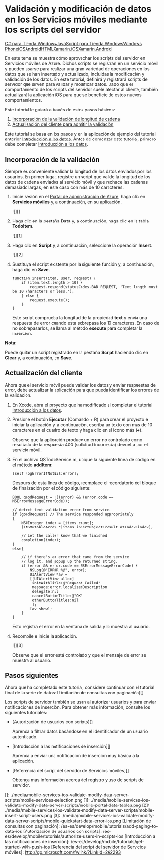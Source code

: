 <properties linkid="develop-mobile-tutorials-validate-modify-and-augment-data-ios" urlDisplayName="Validate Data" pageTitle="Use server scripts to validate and modify data (iOS) | Mobile Dev Center" metaKeywords="" description="Learn how to validate and modify data sent using server scripts from your iOS app." metaCanonical="" services="" documentationCenter="Mobile" title="Validate and modify data in Mobile Services by using server scripts" authors="krisragh" solutions="" manager="" editor="" />

<tags ms.service="mobile-services" ms.workload="mobile" ms.tgt_pltfrm="mobile-ios" ms.devlang="objective-c" ms.topic="article" ms.date="01/01/1900" ms.author="krisragh"></tags>

# Validación y modificación de datos en los Servicios móviles mediante los scripts del servidor

<div class="dev-center-tutorial-selector sublanding"><a href="/es-es/documentation/articles/mobile-services-windows-store-dotnet-validate-modify-data-server-scripts" title="C# para Tienda Windows">C# para Tienda Windows</a><a href="/es-es/documentation/articles/mobile-services-windows-store-javascript-validate-modify-data-server-scripts" title="JavaScript para Tienda Windows">JavaScript para Tienda Windows</a><a href="/es-es/documentation/articles/mobile-services-windows-phone-validate-modify-data-server-scripts" title="Windows Phone">Windows Phone</a><a href="/es-es/documentation/articles/mobile-services-ios-validate-modify-data-server-scripts" title="iOS" class="current">iOS</a><a href="/es-es/documentation/articles/mobile-services-android-validate-modify-data-server-scripts" title="Android" class="current">Android</a><a href="/es-es/documentation/articles/mobile-services-html-validate-modify-data-server-scripts" title="HTML" class="current">HTML</a><a href="/es-es/documentation/articles/partner-xamarin-mobile-services-ios-validate-modify-data-server-scripts" title="Xamarin.iOS" class="current">Xamarin.iOS</a><a href="/es-es/documentation/articles/partner-xamarin-mobile-services-android-validate-modify-data-server-scripts" title="Xamarin.Android" class="current">Xamarin.Android</a></div>

En este tema se muestra cómo aprovechar los scripts del servidor en Servicios móviles de Azure. Dichos scripts se registran en un servicio móvil y pueden usarse para realizar una gran variedad de operaciones en los datos que se han insertado y actualizado, incluidas la modificación y validación de los datos. En este tutorial, definirá y registrará scripts de servidor que sirven para validar y modificar datos. Dado que el comportamiento de los scripts del servidor suele afectar al cliente, también actualizará la aplicación iOS para que se beneficie de estos nuevos comportamientos.

Este tutorial le guiará a través de estos pasos básicos:

1.  [Incorporación de la validación de longitud de cadena][]
2.  [Actualización del cliente para admitir la validación][]

Este tutorial se basa en los pasos y en la aplicación de ejemplo del tutorial anterior [Introducción a los datos][]. Antes de comenzar este tutorial, primero debe completar [Introducción a los datos][].

## <a name="string-length-validation"></a>Incorporación de la validación

Siempre es conveniente validar la longitud de los datos enviados por los usuarios. En primer lugar, registre un script que valide la longitud de los datos de cadena enviados al servicio móvil y que rechace las cadenas demasiado largas, en este caso con más de 10 caracteres.

1.  Inicie sesión en el [Portal de administración de Azure][], haga clic en **Servicios móviles** y, a continuación, en su aplicación.

    ![][]

2.  Haga clic en la pestaña **Data** y, a continuación, haga clic en la tabla **TodoItem**.

    ![][1]

3.  Haga clic en **Script** y, a continuación, seleccione la operación **Insert**.

    ![][2]

4.  Sustituya el script existente por la siguiente función y, a continuación, haga clic en **Save**.

        function insert(item, user, request) {
            if (item.text.length > 10) {
                request.respond(statusCodes.BAD_REQUEST, 'Text length must be 10 characters or less.');
            } else {
                request.execute();
            }
        }

    Este script comprueba la longitud de la propiedad **text** y envía una respuesta de error cuando esta sobrepasa los 10 caracteres. En caso de no sobrepasarlos, se llama al método **execute** para completar la inserción.

    <div class="dev-callout"> 
<b>Nota:</b> 
<p>Puede quitar un script registrado en la pesta&ntilde;a <strong>Script</strong> haciendo clic en <strong>Clear</strong> y, a continuaci&oacute;n, en <strong>Save</strong>.</p></div>

## <a name="update-client-validation"></a>Actualización del cliente

Ahora que el servicio móvil puede validar los datos y enviar respuestas de error, debe actualizar la aplicación para que pueda identificar los errores de la validación.

1.  En Xcode, abra el proyecto que ha modificado al completar el tutorial [Introducción a los datos][].

2.  Presione el botón **Ejecutar** (Comando + R) para crear el proyecto e iniciar la aplicación y, a continuación, escriba un texto con más de 10 caracteres en el cuadro de texto y haga clic en el icono más (**+**).

    Observe que la aplicación produce un error no controlado como resultado de la respuesta 400 (solicitud incorrecta) devuelta por el servicio móvil.

3.  En el archivo QSTodoService.m, ubique la siguiente línea de código en el método **addItem**:

        [self logErrorIfNotNil:error]; 

    Después de esta línea de código, reemplace el recordatorio del bloque de finalización por el código siguiente:

        BOOL goodRequest = !((error) && (error.code == MSErrorMessageErrorCode));

        // detect text validation error from service.
        if (goodRequest) // The service responded appropriately
        {
            NSUInteger index = [items count];
            [(NSMutableArray *)items insertObject:result atIndex:index];

            // Let the caller know that we finished
            completion(index);
        }
        else{

            // if there's an error that came from the service
            // log it, and popup up the returned string.
            if (error && error.code == MSErrorMessageErrorCode) {
                NSLog(@"ERROR %@", error);
                UIAlertView *av =
                [[UIAlertView alloc]
                 initWithTitle:@"Request Failed"
                 message:error.localizedDescription
                 delegate:nil
                 cancelButtonTitle:@"OK"
                 otherButtonTitles:nil
                 ];
                [av show];
            }
        }

    Esto registra el error en la ventana de salida y lo muestra al usuario.

4.  Recompile e inicie la aplicación.

    ![][3]

    Observe que el error está controlado y que el mensaje de error se muestra al usuario.

<!--## <a name="add-timestamp"></a>Add a timestamp  The previous tasks validated an insert and either accepted or rejected it. Now, you will update inserted data by using a server script that adds a timestamp property to the object before it gets inserted.  1. In the **Scripts** tab in the [Management Portal], replace the current **Insert** script with the following function, and then click **Save**.          function insert(item, user, request) {             if (item.text.length > 10) {                 request.respond(statusCodes.BAD_REQUEST, 'Text length must be under 10');             } else {                 item.createdAt = new Date();                 request.execute();             }         }      This function augments the previous insert script by adding a new **createdAt** timestamp property to the object before it gets inserted by the call to **request**.**execute**.       <div class="dev-callout"><b>Note</b>     <p>Dynamic schema must be enabled the first time that this insert script runs. With dynamic schema enabled, Mobile Services automatically adds the <strong>createdAt</strong> column to the <strong>TodoItem</strong> table on the first execution. Dynamic schema is enabled by default for a new mobile service, and it should be disabled before the app is published.</p>     </div>  2. In Visual Studio, press the **F5** key to run the app, then type text (shorter than 10 characters) in **Insert a TodoItem** and click **Save**.      Notice that the new timestamp does not appear in the app UI.  3. Back in the Management Portal, click the **Browse** tab in the **todoitem** table.         Notice that there is now a **createdAt** column, and the new inserted item has a timestamp value.    Next, you need to update the iOS app to display this new column.  ## <a name="update-client-timestamp"></a>Update the client again  The Mobile Service client will ignore any data in a response that it cannot serialize into properties on the defined type. The final step is to update the client to display this new data.  1. In Visual Studio, open the file MainPage.xaml.cs, then replace the existing **TodoItem** class with the following definition:          public class TodoItem         {             public int Id { get; set; }                        [DataMember(Name="text")]             public string Text { get; set; }              [DataMember(Name="complete")]             public bool Complete { get; set; }                          [DataMember(Name="createdAt")]             public DateTime? CreatedAt { get; set; }         }          This new class definition includes the new timestamp property, as a nullable DateTime type.        <div class="dev-callout"><b>Note</b>     <p>The <strong>DataMemberAttribute</strong> tells the client to map the new <strong>CreatedAt</strong> property in the app to the <strong>createdAt</strong> column defined in the TodoItem table, which has a different casing. By using this attribute, your app can have property names on objects that differ from column names in the SQL Database. Without this attribute, an error would occur because of the casing differences.</p>     </div>  5. Add the following XAML element just below the **CheckBoxComplete** element in the MainPage.xaml file:                    <TextBlock Name="WhenCreated" Text="{Binding CreatedAt}" VerticalAlignment="Center"/>      This displays the new **CreatedAt** property in a text box.       6. Press the **F5** key to run the app.      Notice that the timestamp is only displayed for items inserted after you updated the insert script.  7. Replace the existing **RefreshTodoItems** method with the following code:           private void RefreshTodoItems()         {              // This query filters out completed TodoItems and              // items without a timestamp.              items = todoTable                .Where(todoItem => todoItem.Complete == false                    && todoItem.CreatedAt != null)                .ToCollectionView();              ListItems.ItemsSource = items;         }      This method updates the query to also filter out items that do not have a timestamp value.      8. Press the **F5** key to run the app.      Notice that all items created without timestamp value disappear from the UI.  You have completed this working with data tutorial.-->

## <a name="next-steps"> </a>Pasos siguientes

Ahora que ha completado este tutorial, considere continuar con el tutorial final de la serie de datos: [Limitación de consultas con paginación][].

Los scripts de servidor también se usan al autorizar usuarios y para enviar notificaciones de inserción. Para obtener más información, consulte los siguientes tutoriales:

-   [Autorización de usuarios con scripts][]
    
	Aprenda a filtrar datos basándose en el identificador de un usuario autenticado.

-   [Introducción a las notificaciones de inserción][]
    
	Aprenda a enviar una notificación de inserción muy básica a la aplicación.

-   [Referencia del script del servidor de Servicios móviles][]
    
	Obtenga más información acerca del registro y uso de scripts de servidor.

<!-- Anchors. --> 
<!-- Images. --> 
<!-- URLs. -->

  [C# para Tienda Windows]: /es-es/documentation/articles/mobile-services-windows-store-dotnet-validate-modify-data-server-scripts "C# para Tienda Windows"
  [JavaScript para Tienda Windows]: /es-es/documentation/articles/mobile-services-windows-store-javascript-validate-modify-data-server-scripts "JavaScript para Tienda Windows"
  [Windows Phone]: /es-es/documentation/articles/mobile-services-windows-phone-validate-modify-data-server-scripts "Windows Phone"
  [iOS]: /es-es/documentation/articles/mobile-services-ios-validate-modify-data-server-scripts "iOS"
  [Android]: /es-es/documentation/articles/mobile-services-android-validate-modify-data-server-scripts "Android"
  [HTML]: /es-es/documentation/articles/mobile-services-html-validate-modify-data-server-scripts "HTML"
  [Xamarin.iOS]: /es-es/documentation/articles/partner-xamarin-mobile-services-ios-validate-modify-data-server-scripts "Xamarin.iOS"
  [Xamarin.Android]: /es-es/documentation/articles/partner-xamarin-mobile-services-android-validate-modify-data-server-scripts "Xamarin.Android"
  [Incorporación de la validación de longitud de cadena]: #string-length-validation
  [Actualización del cliente para admitir la validación]: #update-client-validation
  [Introducción a los datos]: /es-es/develop/mobile/tutorials/get-started-with-data-ios
  [Portal de administración de Azure]: https://manage.windowsazure.com/
  []: ./media/mobile-services-ios-validate-modify-data-server-scripts/mobile-services-selection.png
  [1]: ./media/mobile-services-ios-validate-modify-data-server-scripts/mobile-portal-data-tables.png
  [2]: ./media/mobile-services-ios-validate-modify-data-server-scripts/mobile-insert-script-users.png
  [3]: ./media/mobile-services-ios-validate-modify-data-server-scripts/mobile-quickstart-data-error-ios.png
  [Limitación de consultas con paginación]: /es-es/develop/mobile/tutorials/add-paging-to-data-ios
  [Autorización de usuarios con scripts]: /es-es/develop/mobile/tutorials/authorize-users-in-scripts-ios
  [Introducción a las notificaciones de inserción]: /es-es/develop/mobile/tutorials/get-started-with-push-ios
  [Referencia del script del servidor de Servicios móviles]: http://go.microsoft.com/fwlink/?LinkId=262293
